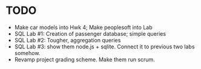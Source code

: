 # TODO

- Make car models into Hwk 4; Make peoplesoft into Lab
- SQL Lab #1: Creation of passenger database; simple queries
- SQL Lab #2: Tougher, aggregation queries
- SQL Lab #3: show them node.js + sqlite. Connect it to previous two labs somehow.
- Revamp project grading scheme. Make them run scrum.

